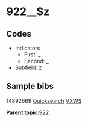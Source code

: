 # 922\_\_$z

## Codes

-   Indicators
    -   First: \_
    -   Second: \_
-   Subfield: z

## Sample bibs

14892669 [Quicksearch](https://search.library.yale.edu/catalog/14892669) [VXWS](http://prodorbis.library.yale.edu:7014/vxws/GetHoldingsService?bibId=14892669)

**Parent topic:**[922](../../tags/922/922.md)

